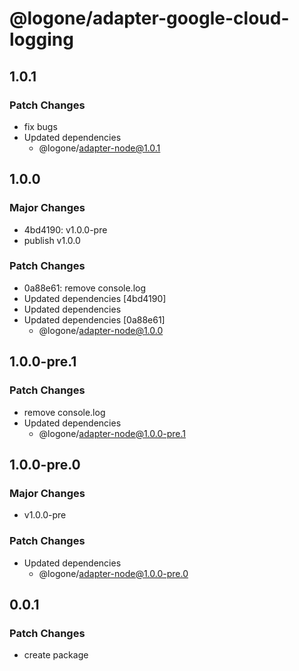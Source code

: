 # @logone/adapter-google-cloud-logging

## 1.0.1

### Patch Changes

- fix bugs
- Updated dependencies
  - @logone/adapter-node@1.0.1

## 1.0.0

### Major Changes

- 4bd4190: v1.0.0-pre
- publish v1.0.0

### Patch Changes

- 0a88e61: remove console.log
- Updated dependencies [4bd4190]
- Updated dependencies
- Updated dependencies [0a88e61]
  - @logone/adapter-node@1.0.0

## 1.0.0-pre.1

### Patch Changes

- remove console.log
- Updated dependencies
  - @logone/adapter-node@1.0.0-pre.1

## 1.0.0-pre.0

### Major Changes

- v1.0.0-pre

### Patch Changes

- Updated dependencies
  - @logone/adapter-node@1.0.0-pre.0

## 0.0.1

### Patch Changes

- create package
